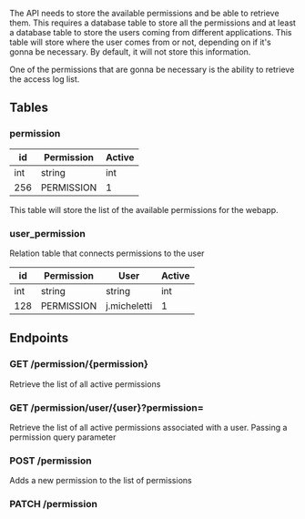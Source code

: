 The API needs to store the available permissions and be able to retrieve them.
This requires a database table to store all the permissions and at least a database table to store the users coming from different applications.
This table will store where the user comes from or not, depending on if it's gonna be necessary. By default, it will not store this information.

One of the permissions that are gonna be necessary is the ability to retrieve the access log list.

## Tables
### permission

| id  | Permission | Active |
| --- | ---------- | ------ |
| int | string     | int    |
| 256 | PERMISSION | 1      |
This table will store the list of the available permissions for the webapp.

### user_permission
Relation table that connects permissions to the user

| id  | Permission | User         | Active |
| --- | ---------- | ------------ | ------ |
| int | string     | string       | int    |
| 128 | PERMISSION | j.micheletti | 1      |
## Endpoints
### GET /permission/{permission}
Retrieve the list of all active permissions
### GET /permission/user/{user}?permission=
Retrieve the list of all active permissions associated with a user. Passing a permission query parameter 
### POST /permission
Adds a new permission to the list of permissions
### PATCH /permission
